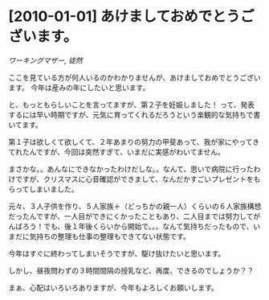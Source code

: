 # [2010-01-01] あけましておめでとうございます。
_ワーキングマザー, 徒然_

ここを見ている方が何人いるのかわかりませんが、あけましておめでとうございます。
今年は産みの年にしたいと思います。

と、もっともらしいことを言ってますが、第２子を妊娠しました！
って、発表するには早い時期ですが、元気に育ってくれるだろうという楽観的な気持ちで書いてます。

第１子は欲しくて欲しくて、２年あまりの努力の甲斐あって、我が家にやってきてれたんですが、今回は突然すぎて、いまだに実感がわいてません。

まさかな。。あんなにできなかったわけだしな。。なんて、思いで病院に行ったわけですが、クリスマスに心音確認ができまして、なんだかすごいプレゼントをもらってしまいました。

元々、３人子供を作り、５人家族＋（どっちかの親一人）くらいの６人家族構想だったんですが、一人目ができにくかったこともあり、二人目までは努力してがんばろう！でも、後１年後くらいから開始で。。。なんて気持ちだったもので、いまだに気持ちの整理も仕事の整理もできてない状態です。

今年はすぐに終わってしまいそうですが、駆け抜けたいと思います。

しかし、昼夜問わずの３時間間隔の授乳など、再度、できるのでしょうか？？

まぁ、心配はいろいろありますが、今年もよろしくお願いします。

